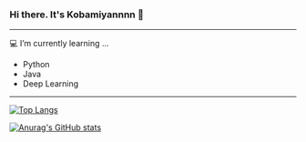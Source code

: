 ### Hi there. It's Kobamiyannnn 👋

---
💻 I’m currently learning ...
* Python
* Java
* Deep Learning
---
[![Top Langs](https://github-readme-stats.vercel.app/api/top-langs/?username=Kobamiyannnn&layout=compact&theme=tokyonight
)](https://github.com/anuraghazra/github-readme-stats)

[![Anurag's GitHub stats](https://github-readme-stats.vercel.app/api?username=kobamiyannnn&theme=tokyonight)](https://github.com/anuraghazra/github-readme-stats)
<!--
**Kobamiyannnn/Kobamiyannnn** is a ✨ _special_ ✨ repository because its `README.md` (this file) appears on your GitHub profile.

Here are some ideas to get you started:

- 🔭 I’m currently working on ...
- 🌱 I’m currently learning ...
- 👯 I’m looking to collaborate on ...
- 🤔 I’m looking for help with ...
- 💬 Ask me about ...
- 📫 How to reach me: ...
- 😄 Pronouns: ...
- ⚡ Fun fact: ...
-->
